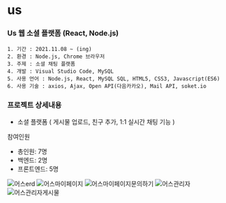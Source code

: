 # us
### Us 웹 소셜 플랫폼 (React, Node.js)

```
1. 기간 : 2021.11.08 ~ (ing)
2. 환경 : Node.js, Chrome 브라우저
3. 주제 : 소셜 채팅 플랫폼
4. 개발 : Visual Studio Code, MySQL
5. 사용 언어 : Node.js, React, MySQL SQL, HTML5, CSS3, Javascript(ES6)
6. 사용 기술 : axios, Ajax, Open API(다음카카오), Mail API, soket.io
```




### 프로젝트 상세내용

* 소셜 플랫폼 ( 게시물 업로드, 친구 추가, 1:1 실시간 채팅 기능 )

참여인원
+ 총인원: 7명
+ 백엔드: 2명
+ 프론트엔드: 5명

![어스erd](https://user-images.githubusercontent.com/83279424/166249304-3ae927ab-8596-4429-ad2a-3f02a8338f87.png)
![어스마이페이지](https://user-images.githubusercontent.com/83279424/166249335-7ef6b10e-af1f-4c3c-9c6d-cb082eae85b1.png)
![어스마이페이지문의하기](https://user-images.githubusercontent.com/83279424/166249337-4de75017-10d9-424c-96b7-1e727859719c.png)
![어스관리자](https://user-images.githubusercontent.com/83279424/166249360-fffbb8ee-bfb3-48e6-b11c-f821989a5f8b.png)
![어스관리자게시물](https://user-images.githubusercontent.com/83279424/166249368-4ec916ae-4aa1-42ea-a199-a8ad1e4f5f4e.gif)
